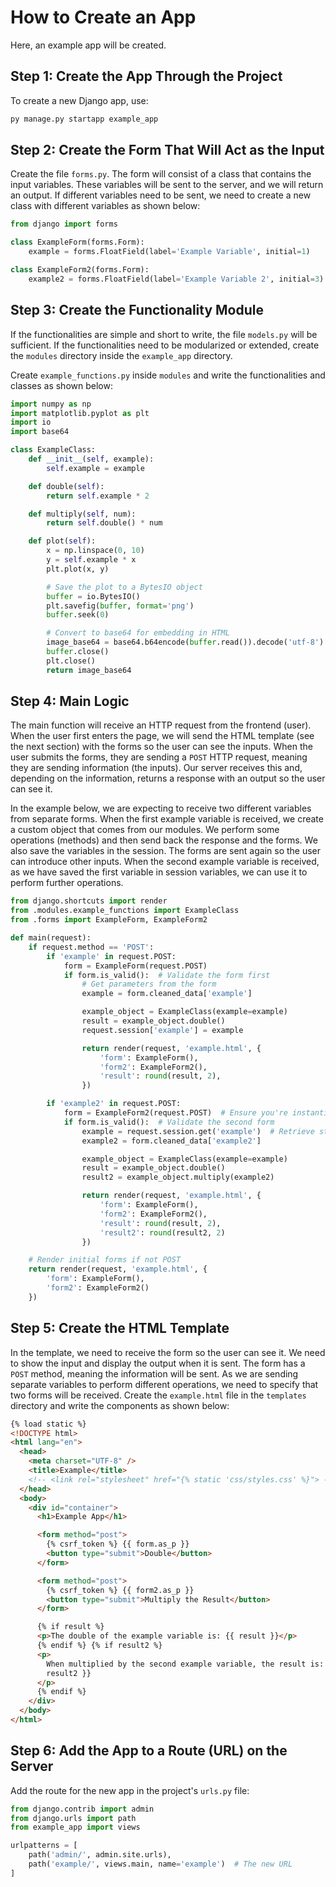 # How to Create an App

Here, an example app will be created.

## Step 1: Create the App Through the Project

To create a new Django app, use:

```bash
py manage.py startapp example_app
```

## Step 2: Create the Form That Will Act as the Input

Create the file `forms.py`. The form will consist of a class that contains the input variables. These variables will be sent to the server, and we will return an output. If different variables need to be sent, we need to create a new class with different variables as shown below:

```python
from django import forms

class ExampleForm(forms.Form):
    example = forms.FloatField(label='Example Variable', initial=1)

class ExampleForm2(forms.Form):
    example2 = forms.FloatField(label='Example Variable 2', initial=3)
```

## Step 3: Create the Functionality Module

If the functionalities are simple and short to write, the file `models.py` will be sufficient. If the functionalities need to be modularized or extended, create the `modules` directory inside the `example_app` directory.

Create `example_functions.py` inside `modules` and write the functionalities and classes as shown below:

```python
import numpy as np
import matplotlib.pyplot as plt
import io
import base64

class ExampleClass:
    def __init__(self, example):
        self.example = example

    def double(self):
        return self.example * 2

    def multiply(self, num):
        return self.double() * num

    def plot(self):
        x = np.linspace(0, 10)
        y = self.example * x
        plt.plot(x, y)

        # Save the plot to a BytesIO object
        buffer = io.BytesIO()
        plt.savefig(buffer, format='png')
        buffer.seek(0)

        # Convert to base64 for embedding in HTML
        image_base64 = base64.b64encode(buffer.read()).decode('utf-8')
        buffer.close()
        plt.close()
        return image_base64
```

## Step 4: Main Logic

The main function will receive an HTTP request from the frontend (user). When the user first enters the page, we will send the HTML template (see the next section) with the forms so the user can see the inputs. When the user submits the forms, they are sending a `POST` HTTP request, meaning they are sending information (the inputs). Our server receives this and, depending on the information, returns a response with an output so the user can see it.

In the example below, we are expecting to receive two different variables from separate forms. When the first example variable is received, we create a custom object that comes from our modules. We perform some operations (methods) and then send back the response and the forms. We also save the variables in the session. The forms are sent again so the user can introduce other inputs. When the second example variable is received, as we have saved the first variable in session variables, we can use it to perform further operations.

```python
from django.shortcuts import render
from .modules.example_functions import ExampleClass
from .forms import ExampleForm, ExampleForm2

def main(request):
    if request.method == 'POST':
        if 'example' in request.POST:
            form = ExampleForm(request.POST)
            if form.is_valid():  # Validate the form first
                # Get parameters from the form
                example = form.cleaned_data['example']

                example_object = ExampleClass(example=example)
                result = example_object.double()
                request.session['example'] = example

                return render(request, 'example.html', {
                    'form': ExampleForm(),
                    'form2': ExampleForm2(),
                    'result': round(result, 2),
                })

        if 'example2' in request.POST:
            form = ExampleForm2(request.POST)  # Ensure you're instantiating the correct form
            if form.is_valid():  # Validate the second form
                example = request.session.get('example')  # Retrieve stored session value
                example2 = form.cleaned_data['example2']

                example_object = ExampleClass(example=example)
                result = example_object.double()
                result2 = example_object.multiply(example2)

                return render(request, 'example.html', {
                    'form': ExampleForm(),
                    'form2': ExampleForm2(),
                    'result': round(result, 2),
                    'result2': round(result2, 2)
                })

    # Render initial forms if not POST
    return render(request, 'example.html', {
        'form': ExampleForm(),
        'form2': ExampleForm2()
    })
```

## Step 5: Create the HTML Template

In the template, we need to receive the form so the user can see it. We need to show the input and display the output when it is sent. The form has a `POST` method, meaning the information will be sent. As we are sending separate variables to perform different operations, we need to specify that two forms will be received. Create the `example.html` file in the `templates` directory and write the components as shown below:

```html
{% load static %}
<!DOCTYPE html>
<html lang="en">
  <head>
    <meta charset="UTF-8" />
    <title>Example</title>
    <!-- <link rel="stylesheet" href="{% static 'css/styles.css' %}"> -->
  </head>
  <body>
    <div id="container">
      <h1>Example App</h1>

      <form method="post">
        {% csrf_token %} {{ form.as_p }}
        <button type="submit">Double</button>
      </form>

      <form method="post">
        {% csrf_token %} {{ form2.as_p }}
        <button type="submit">Multiply the Result</button>
      </form>

      {% if result %}
      <p>The double of the example variable is: {{ result }}</p>
      {% endif %} {% if result2 %}
      <p>
        When multiplied by the second example variable, the result is: {{
        result2 }}
      </p>
      {% endif %}
    </div>
  </body>
</html>
```

## Step 6: Add the App to a Route (URL) on the Server

Add the route for the new app in the project's `urls.py` file:

```python
from django.contrib import admin
from django.urls import path
from example_app import views

urlpatterns = [
    path('admin/', admin.site.urls),
    path('example/', views.main, name='example')  # The new URL
]
```
